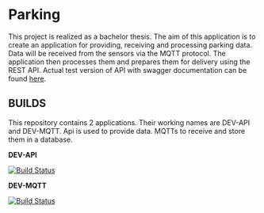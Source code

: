 # Parking

This project is realized as a bachelor thesis. The aim of this application is to create an application for providing, receiving and processing parking data. Data will be received from the sensors via the MQTT protocol. The application then processes them and prepares them for delivery using the REST API. Actual test version of API with swagger documentation can be found [here](https://testparking-api.azurewebsites.net).

## BUILDS
This repository contains 2 applications. Their working names are DEV-API and DEV-MQTT. Api is used to provide data. MQTTs to receive and store them in a database.

**DEV-API**     

[![Build Status](https://dev.azure.com/trojan-projects/Parking/_apis/build/status/dev-api?branchName=dev)](https://dev.azure.com/trojan-projects/Parking/_build/latest?definitionId=12&branchName=dev)

**DEV-MQTT**

[![Build Status](https://dev.azure.com/trojan-projects/Parking/_apis/build/status/dev-Mqtt?branchName=dev)](https://dev.azure.com/trojan-projects/Parking/_build/latest?definitionId=11&branchName=dev)

